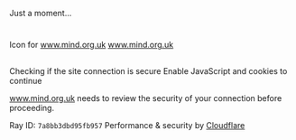 
Just a moment...
# 
Icon for www.mind.org.uk
 www.mind.org.uk
## 
 Checking if the site connection is secure
 Enable JavaScript and cookies to continue
 
 www.mind.org.uk needs to review the security of your connection before proceeding.
 
Ray ID: `7a8bb3dbd95fb957`
Performance & security by [Cloudflare](https://www.cloudflare.com?utm_source=challenge&utm_campaign=m)
